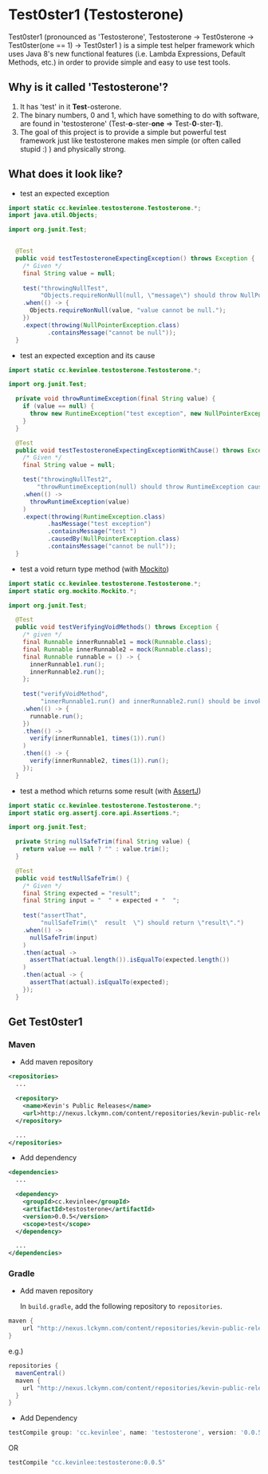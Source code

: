 Test0ster1 (Testosterone)
=========================

Test0ster1 (pronounced as 'Testosterone', Testosterone -> Test0sterone -> Test0ster(one == 1) -> Test0ster1 ) is a simple test helper framework which uses Java 8's new functional features (i.e. Lambda Expressions, Default Methods, etc.) in order to provide simple and easy to use test tools.

## Why is it called 'Testosterone'?

1. It has 'test' in it **Test**-osterone.
2. The binary numbers, 0 and 1, which have something to do with software, are found in 'testosterone' (Test-**o**-ster-**one** => Test-**0**-ster-**1**).
3. The goal of this project is to provide a simple but powerful test framework just like testosterone makes men simple (or often called stupid :) ) and physically strong.


## What does it look like?

* test an expected exception

```java
import static cc.kevinlee.testosterone.Testosterone.*;
import java.util.Objects;

import org.junit.Test;
```
```java

  @Test
  public void testTestosteroneExpectingException() throws Exception {
    /* Given */
    final String value = null;
    
    test("throwingNullTest",
         "Objects.requireNonNull(null, \"message\") should throw NullPointerException.")
    .when(() -> {
      Objects.requireNonNull(value, "value cannot be null.");
    })
    .expect(throwing(NullPointerException.class)
           .containsMessage("cannot be null"));
  }
```

* test an expected exception and its cause
```java
import static cc.kevinlee.testosterone.Testosterone.*;

import org.junit.Test;
```
```java
  private void throwRuntimeException(final String value) {
    if (value == null) {
      throw new RuntimeException("test exception", new NullPointerException("value cannot be null."));
    }
  }

  @Test
  public void testTestosteroneExpectingExceptionWithCause() throws Exception {
    /* Given */
    final String value = null;

    test("throwingNullTest2",
        "throwRuntimeException(null) should throw RuntimeException caused by NullPointerException.")
    .when(() ->
      throwRuntimeException(value)
    )
    .expect(throwing(RuntimeException.class)
           .hasMessage("test exception")
           .containsMessage("test ")
           .causedBy(NullPointerException.class)
           .containsMessage("cannot be null"));
  }
```

* test a void return type method (with [Mockito](https://github.com/mockito/mockito))

```java
import static cc.kevinlee.testosterone.Testosterone.*;
import static org.mockito.Mockito.*;

import org.junit.Test;
```
```java
  @Test
  public void testVerifyingVoidMethods() throws Exception {
    /* given */
    final Runnable innerRunnable1 = mock(Runnable.class);
    final Runnable innerRunnable2 = mock(Runnable.class);
    final Runnable runnable = () -> {
      innerRunnable1.run();
      innerRunnable2.run();
    };
    
    test("verifyVoidMethod",
         "innerRunnable1.run() and innerRunnable2.run() should be invoked when runnable.run().")
    .when(() -> {
      runnable.run();
    })
    .then(() ->
      verify(innerRunnable1, times(1)).run()
    )
    .then(() -> {
      verify(innerRunnable2, times(1)).run();
    });
  }
```

* test a method which returns some result (with [AssertJ](http://joel-costigliola.github.io/assertj/))

```java
import static cc.kevinlee.testosterone.Testosterone.*;
import static org.assertj.core.api.Assertions.*;

import org.junit.Test;
```
```java
  private String nullSafeTrim(final String value) {
    return value == null ? "" : value.trim();
  }

  @Test
  public void testNullSafeTrim() {
    /* Given */
    final String expected = "result";
    final String input = "  " + expected + "  ";
    
    test("assertThat",
         "nullSafeTrim(\"  result  \") should return \"result\".")
    .when(() ->
      nullSafeTrim(input)
    )
    .then(actual ->
      assertThat(actual.length()).isEqualTo(expected.length())
    )
    .then(actual -> {
      assertThat(actual).isEqualTo(expected);
    });
  }
```

## Get Test0ster1
### Maven
* Add maven repository

```xml
<repositories>
  ...

  <repository>
    <name>Kevin's Public Releases</name>
    <url>http://nexus.lckymn.com/content/repositories/kevin-public-releases</url>
  </repository>

  ...
</repositories>
```

* Add dependency

```xml
<dependencies>
  ...

  <dependency>
    <groupId>cc.kevinlee</groupId>
    <artifactId>testosterone</artifactId>
    <version>0.0.5</version>
    <scope>test</scope>
  </dependency>

  ...
</dependencies>
```

### Gradle
* Add maven repository

  In `build.gradle`, add the following repository to `repositories`.

```gradle
maven {
    url "http://nexus.lckymn.com/content/repositories/kevin-public-releases"
}
```
  e.g.)

```gradle
repositories {
  mavenCentral()
  maven {
    url "http://nexus.lckymn.com/content/repositories/kevin-public-releases"
  }
}
```

* Add Dependency

```gradle
testCompile group: 'cc.kevinlee', name: 'testosterone', version: '0.0.5'
```
  OR

```gradle
testCompile "cc.kevinlee:testosterone:0.0.5"
```
